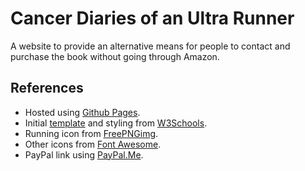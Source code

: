 # Cancer Diaries of an Ultra Runner

A website to provide an alternative means for people to contact and purchase the book without going through Amazon.

## References

- Hosted using [Github Pages](https://pages.github.com/).
- Initial [template](https://www.w3schools.com/w3css/tryw3css_templates_gourmet_catering.htm) and styling from [W3Schools](https://www.w3schools.com/).
- Running icon from [FreePNGimg](https://freepngimg.com/).
- Other icons from [Font Awesome](https://fontawesome.com/).
- PayPal link using [PayPal.Me](https://www.paypal.com/paypalme/).
